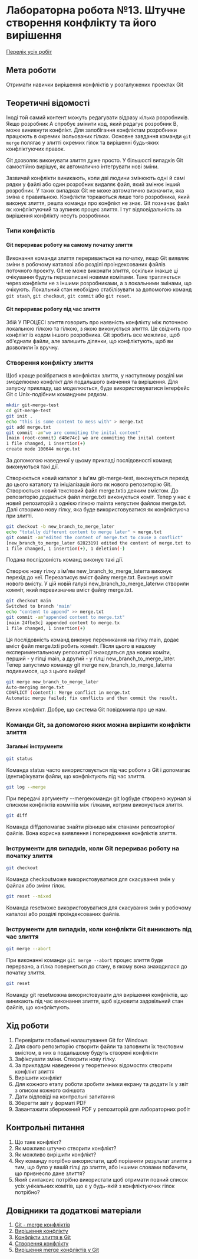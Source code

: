 # Лабораторна робота №13. Штучне створення конфлікту та його вирішення

[Перелік усіх робіт](README.md)

## Мета роботи

Отримати навички вирішення конфліктів у розгалужених проектах Git

## Теоретичні відомості

Іноді той самий контент можуть редагувати відразу кілька розробників. Якщо розробник A спробує змінити код, який редагує розробник B, може виникнути конфлікт. Для запобігання конфліктам розробники працюють в окремих ізольованих гілках. Основне завдання команди `git merge` полягає у злитті окремих гілок та вирішенні будь-яких конфліктуючих правок.

Git дозволяє виконувати злиття дуже просто. У більшості випадків Git самостійно вирішує, як автоматично інтегрувати нові зміни.

Зазвичай конфлікти виникають, коли дві людини змінюють одні й самі рядки у файлі або один розробник видаляє файл, який змінює інший розробник. У таких випадках Git не може автоматично визначити, яка зміна є правильною. Конфлікти торкаються лише того розробника, який виконує злиття, решта команди про конфлікт не знає. Git позначає файл як конфліктуючий та зупиняє процес злиття. І тут відповідальність за вирішення конфлікту несуть розробники.

### Типи конфліктів

#### Git перериває роботу на самому початку злиття

Виконання команди злиття переривається на початку, якщо Git виявляє зміни в робочому каталозі або розділі проіндексованих файлів поточного проекту. Git не може виконати злиття, оскільки інакше ці очікування будуть перезаписані новими комітами. Таке трапляється через конфлікти не з іншими розробниками, а з локальними змінами, що очікують. Локальний стан необхідно стабілізувати за допомогою команд `git stash`, `git checkout`, `git commit` або `git reset`.

#### Git перериває роботу під час злиття

Збій У ПРОЦЕСІ злиття говорить про наявність конфлікту між поточною локальною гілкою та гілкою, з якою виконується злиття. Це свідчить про конфлікт із кодом іншого розробника. Git зробить все можливе, щоб об'єднати файли, але залишить ділянки, що конфліктують, щоб ви дозволили їх вручну.

### Створення конфлікту злиття

Щоб краще розібратися в конфліктах злиття, у наступному розділі ми змоделюємо конфлікт для подальшого вивчення та вирішення. Для запуску прикладу, що моделюється, буде використовуватися інтерфейс Git c Unix-подібним командним рядком.

```bash
mkdir git-merge-test
cd git-merge-test
git init .
echo "this is some content to mess with" > merge.txt
git add merge.txt
git commit -am"we are commiting the inital content"
[main (root-commit) d48e74c] we are commiting the inital content
1 file changed, 1 insertion(+)
create mode 100644 merge.txt
```

За допомогою наведеної у цьому прикладі послідовності команд виконуються такі дії.

Створюється новий каталог з ім'ям git-merge-test, виконується перехід до цього каталогу та ініціалізація його як нового репозиторію Git.
Створюється новий текстовий файл merge.txtіз деяким вмістом.
До репозиторію додається файл merge.txtі виконується коміт.
Тепер у нас є новий репозиторій з однією гілкою mainта непустим файлом merge.txt. Далі створимо нову гілку, яка буде використовуватися як конфліктуюча при злитті.

```bash
git checkout -b new_branch_to_merge_later
echo "totally different content to merge later" > merge.txt
git commit -am"edited the content of merge.txt to cause a conflict"
[new_branch_to_merge_later 6282319] edited the content of merge.txt to cause a conflict
1 file changed, 1 insertion(+), 1 deletion(-)
```

Подана послідовність команд виконує такі дії.

Створює нову гілку з ім'ям new_branch_to_merge_laterта виконує перехід до неї.
Перезаписує вміст файлу merge.txt.
Виконує коміт нового вмісту.
У цій новій галузі new_branch_to_merge_laterми створили комміт, який перевизначив вміст файлу merge.txt.

```bash
git checkout main
Switched to branch 'main'
echo "content to append" >> merge.txt
git commit -am"appended content to merge.txt"
[main 24fbe3c] appended content to merge.tx
1 file changed, 1 insertion(+)
```

Ця послідовність команд виконує перемикання на гілку main, додає вміст файл merge.txtі робить комміт. Після цього в нашому експериментальному репозиторії знаходяться два нових коміти, перший - у гілці main, а другий - у гілці new_branch_to_merge_later. Тепер запустимо команду git merge new_branch_to_merge_laterта подивимося, що з цього вийде!

```bash
git merge new_branch_to_merge_later
Auto-merging merge.txt
CONFLICT (content): Merge conflict in merge.txt
Automatic merge failed; fix conflicts and then commit the result.
```

Виник конфлікт. Добре, що система Git повідомила про це нам.

### Команди Git, за допомогою яких можна вирішити конфлікти злиття

#### Загальні інструменти

```bash
git status
```

Команда status часто використовується під час роботи з Git і допомагає ідентифікувати файли, що конфліктують під час злиття.

```bash
git log --merge
```

При передачі аргументу --mergeкоманди git logбуде створено журнал зі списком конфліктів коммітів між гілками, котрим виконується злиття.

```bash
git diff
```

Команда diffдопомагає знайти різницю між станами репозиторію/файлів. Вона корисна виявлення і попередження конфліктів злиття.

### Інструменти для випадків, коли Git перериває роботу на початку злиття

```bash
git checkout
```

Команда checkoutможе використовуватися для скасування змін у файлах або зміни гілок.

```bash
git reset --mixed
```

Команда resetможе використовуватися для скасування змін у робочому каталозі або розділі проіндексованих файлів.

### Інструменти для випадків, коли конфлікти Git виникають під час злиття

```bash
git merge --abort
```

При виконанні команди `git merge --abort` процес злиття буде перервано, а гілка повернеться до стану, в якому вона знаходилася до початку злиття.

```bash
git reset
```

Команду git resetможна використовувати для вирішення конфліктів, що виникають під час виконання злиття, щоб відновити задовільний стан файлів, що конфліктують.

## Хід роботи

1.  Перевірити глобальні налаштування Git for Windows
2.  Для свого репозиторію створити файли та заповнити їх текстовим вмістом, в них в подальшому будуть створені конфлікти
3.  Зафіксувати зміни. Створити нову гілку.
4.  За прикладом наведеним у теоретичних відомостях створити конфлікт злиття
5.  Вирішити конфлікт
6.  Для кожного етапу роботи зробити знімки екрану та додати їх у звіт з описом кожного скіншота
7.  Дати відповіді на контрольні запитання
8.  Зберегти звіт у форматі PDF
9.  Завантажити збережений PDF у репозиторій для лабораторних робіт

## Контрольні питання

1.  Що таке конфлікт?
2.  Як можливо штучно створити конфлікт?
3.  Як можливо вирішити конфлікт?
4.  Яку команду потрібно використати, щоб порівняти результат злиття з тим, що було у вашій гілці до злиття, або іншими словами побачити, що привнесло дане злиття?
5.  Який синтаксис потрібно використати щоб отримати повний список усіх унікальних комітів, що є у будь-якій з конфліктуючих гілок потрібно?

## Довідники та додаткові матеріали

1.  [Git - merge конфліктів](https://monsterlessons.com/project/lessons/git-merge-kofliktov)
2.  [Вирішення конфлікту](https://githowto.com/ru/resolving_conflicts)
3.  [Конфлікти злиття в Git](https://www.atlassian.com/ru/git/tutorials/using-branches/merge-conflicts)
4.  [Створення конфлікту](https://githowto.com/ru/creating_a_conflict)
5.  [Вирішення merge конфліктів у Git](https://habr.com/ru/post/323234/)
